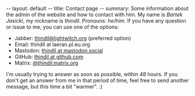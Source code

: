 -- layout: default
-- title: Contact page
-- summary: Some information about the admin of the website and how to contact with him.
My name is *Bartek Jasicki*, my nickname is *thindil*. Pronouns: *he/him*. If
you have any question or issue to me, you can use one of the options:

- Jabber: [thindil@lightwitch.org](xmpp:thindil@lighwitch.org) (preferred option)
- Email: thindil at laeran.pl.eu.org
- Mastodon: [thindil at mastodon.social](https://mastodon.social/@thindil)
- GitHub: [thindil at github.com](https://github.com/thindil)
- Matrix: [@thindil:matrix.org](https://matrix.to/#/@thindil:matrix.org)

I'm usually trying to answer as soon as possible, within 48 hours. If you don't
get an answer from me in that period of time, feel free to send another
message, but this time a bit "warmer". :)
